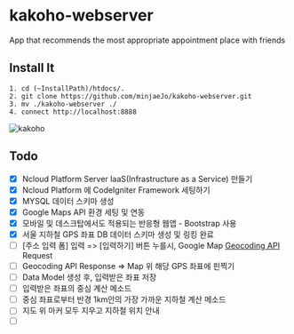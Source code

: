 # kakoho-webserver
App that recommends the most appropriate appointment place with friends

## Install It

```
1. cd (~InstallPath)/htdocs/.
2. git clone https://github.com/minjaeJo/kakoho-webserver.git
3. mv ./kakoho-webserver ./
4. connect http://localhost:8888
```

![kakoho](https://github.com/minjaeJo/kakoho-webserver/blob/master/kakoho.png?raw=true)

## Todo

- [x] Ncloud Platform Server IaaS(Infrastructure as a Service) 만들기
- [x] Ncloud Platform 에 CodeIgniter Framework 세팅하기
- [x] MYSQL 데이터 스키마 생성
- [x] Google Maps API 환경 세팅 및 연동
- [x] 모바일 및 데스크탑에서도 적용되는 반응형 웹앱 - Bootstrap 사용
- [x] 서울 지하철 GPS 좌표 DB 데이터 스키마 생성 및 링킹 완료
- [ ] [주소 입력 폼] 입력 => [입력하기] 버튼 누를시, Google Map [Geocoding API](https://developers.google.com/maps/documentation/geocoding/start?hl=ko) Request
- [ ] Geocoding API Response => Map 위 해당 GPS 좌표에 핀찍기
- [ ] Data Model 생성 후, 입력받은 좌표 저장
- [ ] 입력받은 좌표의 중심 계산 메소드 
- [ ] 중심 좌표로부터 반경 1km안의 가장 가까운 지하철 계산 메소드
- [ ] 지도 위 마커 모두 지우고 지하철 위치 안내
- [ ] ​